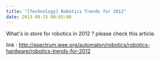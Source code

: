 ```yaml
---
title: "[Technology] Robotics Trends for 2012"
date: 2013-08-15 00:03:00
---
```


What's in store for robotics in 2012 ? please check this article.

link : <http://spectrum.ieee.org/automaton/robotics/robotics-hardware/robotics-trends-for-2012>

